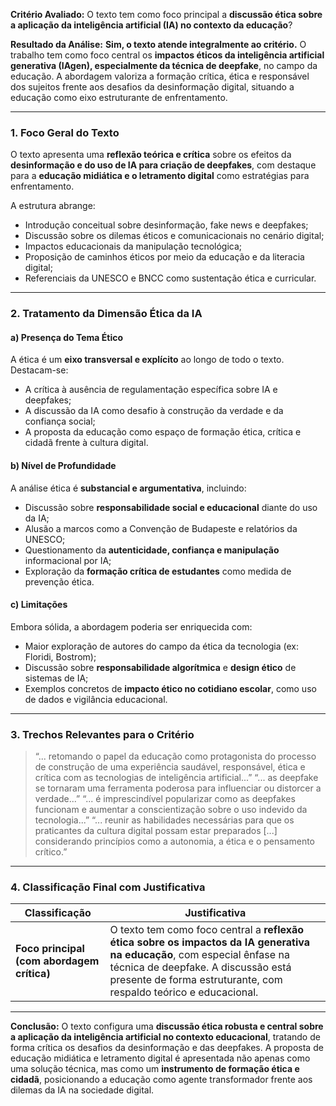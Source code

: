 **Critério Avaliado:**
O texto tem como foco principal a **discussão ética sobre a aplicação da inteligência artificial (IA) no contexto da educação**?

**Resultado da Análise:**
**Sim, o texto atende integralmente ao critério.**
O trabalho tem como foco central os **impactos éticos da inteligência artificial generativa (IAgen), especialmente da técnica de deepfake**, no campo da educação. A abordagem valoriza a formação crítica, ética e responsável dos sujeitos frente aos desafios da desinformação digital, situando a educação como eixo estruturante de enfrentamento.

---

### 1. **Foco Geral do Texto**

O texto apresenta uma **reflexão teórica e crítica** sobre os efeitos da **desinformação e do uso de IA para criação de deepfakes**, com destaque para a **educação midiática e o letramento digital** como estratégias para enfrentamento.

A estrutura abrange:

* Introdução conceitual sobre desinformação, fake news e deepfakes;
* Discussão sobre os dilemas éticos e comunicacionais no cenário digital;
* Impactos educacionais da manipulação tecnológica;
* Proposição de caminhos éticos por meio da educação e da literacia digital;
* Referenciais da UNESCO e BNCC como sustentação ética e curricular.

---

### 2. **Tratamento da Dimensão Ética da IA**

#### a) **Presença do Tema Ético**

A ética é um **eixo transversal e explícito** ao longo de todo o texto. Destacam-se:

* A crítica à ausência de regulamentação específica sobre IA e deepfakes;
* A discussão da IA como desafio à construção da verdade e da confiança social;
* A proposta da educação como espaço de formação ética, crítica e cidadã frente à cultura digital.

#### b) **Nível de Profundidade**

A análise ética é **substancial e argumentativa**, incluindo:

* Discussão sobre **responsabilidade social e educacional** diante do uso da IA;
* Alusão a marcos como a Convenção de Budapeste e relatórios da UNESCO;
* Questionamento da **autenticidade, confiança e manipulação** informacional por IA;
* Exploração da **formação crítica de estudantes** como medida de prevenção ética.

#### c) **Limitações**

Embora sólida, a abordagem poderia ser enriquecida com:

* Maior exploração de autores do campo da ética da tecnologia (ex: Floridi, Bostrom);
* Discussão sobre **responsabilidade algorítmica** e **design ético** de sistemas de IA;
* Exemplos concretos de **impacto ético no cotidiano escolar**, como uso de dados e vigilância educacional.

---

### 3. **Trechos Relevantes para o Critério**

> “... retomando o papel da educação como protagonista do processo de construção de uma experiência saudável, responsável, ética e crítica com as tecnologias de inteligência artificial...”
> “... as deepfake se tornaram uma ferramenta poderosa para influenciar ou distorcer a verdade...”
> “... é imprescindível popularizar como as deepfakes funcionam e aumentar a conscientização sobre o uso indevido da tecnologia...”
> “... reunir as habilidades necessárias para que os praticantes da cultura digital possam estar preparados \[...] considerando princípios como a autonomia, a ética e o pensamento crítico.”

---

### 4. **Classificação Final com Justificativa**

| Classificação                              | Justificativa                                                                                                                                                                                                                       |
| ------------------------------------------ | ----------------------------------------------------------------------------------------------------------------------------------------------------------------------------------------------------------------------------------- |
| **Foco principal (com abordagem crítica)** | O texto tem como foco central a **reflexão ética sobre os impactos da IA generativa na educação**, com especial ênfase na técnica de deepfake. A discussão está presente de forma estruturante, com respaldo teórico e educacional. |

---

**Conclusão:**
O texto configura uma **discussão ética robusta e central sobre a aplicação da inteligência artificial no contexto educacional**, tratando de forma crítica os desafios da desinformação e das deepfakes. A proposta de educação midiática e letramento digital é apresentada não apenas como uma solução técnica, mas como um **instrumento de formação ética e cidadã**, posicionando a educação como agente transformador frente aos dilemas da IA na sociedade digital.
